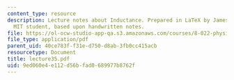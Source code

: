```yaml
---
content_type: resource
description: Lecture notes about Inductance. Prepared in LaTeX by James Silva, an
  MIT student, based upon handwritten notes.
file: https://ol-ocw-studio-app-qa.s3.amazonaws.com/courses/8-022-physics-ii-electricity-and-magnetism-fall-2006/9ed060e4e112d56bfad0689977b8762f_lecture35.pdf
file_type: application/pdf
parent_uid: 40ce783f-f31e-d750-d8ab-3fb0cc415acb
resourcetype: Document
title: lecture35.pdf
uid: 9ed060e4-e112-d56b-fad0-689977b8762f
---
```

